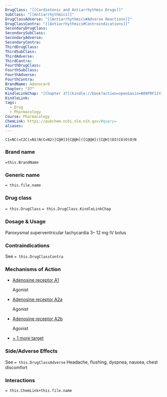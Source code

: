 ```yaml
---
DrugClass: "[[Cardiotonic and Antiarrhythmic Drugs]]"
SubClass: "[[Antiarrhythmics]]"
DrugClassAdverse: "[[Antiarrhythmics#Adverse Reactions]]"
DrugClassContra: "[[Antiarrhythmics#Contraindications]]"
SecondaryDrugClass: 
SecondarySubClass: 
SecondaryAdverse: 
SecondaryContra: 
ThirdDrugClass: 
ThirdSubClass: 
ThirdAdverse: 
ThirdContra: 
FourthDrugClass: 
FourthSubClass: 
FourthAdverse: 
FourthContra: 
BrandName: Adenocard
Chapter: "37"
KindleLinkChap: "[Chapter 37](kindle://book?action=open&asin=B09FRF11YJ&location=20599)"
KindleLink: 
tags:
  - Drug
  - Pharmacology
Course: Pharmacology
ChemLink: https://pubchem.ncbi.nlm.nih.gov/#query=
aliases:
---
```


```smiles
C1=NC(=C2C(=N1)N(C=N2)[C@H]3[C@@H]([C@@H]([C@H](O3)CO)O)O)N
```

### Brand name
`=this.BrandName`

### Generic name
`= this.file.name`

### Drug class 
`= this.DrugClass`
	`= this.DrugClass.KindleLinkChap`

### Dosage & Usage
Paroxysmal superventricular tachycardia
3– 12 mg IV bolus

### Contraindications
See `= this.DrugClassContra`

### Mechanisms of Action
- [Adenosine receptor A1](https://go.drugbank.com/drugs/DB00640#BE0000013)
    
    Agonist
    
- [Adenosine receptor A2a](https://go.drugbank.com/drugs/DB00640#BE0000924)
    
    Agonist
    
- [Adenosine receptor A2b](https://go.drugbank.com/drugs/DB00640#BE0000241)
    
    Agonist
    
- [+ 1 more target](https://go.drugbank.com/drugs/DB00640#targets)

### Side/Adverse Effects
See `= this.DrugClassAdverse`
Headache, flushing, dyspnea, nausea, chest discomfort 

### Interactions

`= this.ChemLink+this.file.name`
